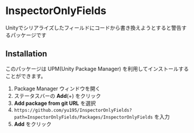 # InspectorOnlyFields

Unityでシリアライズしたフィールドにコードから書き換えようとすると警告するパッケージです

## Installation

このパッケージは UPM(Unity Package Manager) を利用してインストールすることができます。

1. Package Manager ウィンドウを開く
2. ステータスバーの **Add**(+) をクリック
3. **Add package from git URL** を選択
4. `https://github.com/yu195/InspectorOnlyFields?path=InspectorOnlyFields/Packages/InspectorOnlyFields` を入力
5. **Add** をクリック
